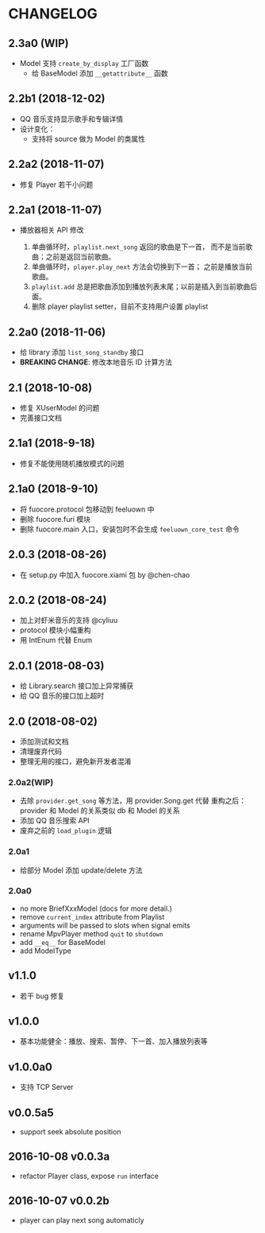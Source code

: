 # CHANGELOG

## 2.3a0 (WIP)
- Model 支持 `create_by_display` 工厂函数
  - 给 BaseModel 添加 `__getattribute__` 函数

## 2.2b1 (2018-12-02)
- QQ 音乐支持显示歌手和专辑详情
- 设计变化：
  - 支持将 source 做为 Model 的类属性

## 2.2a2 (2018-11-07)
- 修复 Player 若干小问题

## 2.2a1 (2018-11-07)

- 播放器相关 API 修改

  1. 单曲循环时，`playlist.next_song` 返回的歌曲是下一首，
     而不是当前歌曲；之前是返回当前歌曲。
  2. 单曲循环时，`player.play_next` 方法会切换到下一首；
     之前是播放当前歌曲。
  3. `playlist.add` 总是把歌曲添加到播放列表末尾；以前是插入到当前歌曲后面。
  4. 删除 player playlist setter，目前不支持用户设置 playlist

## 2.2a0 (2018-11-06)
- 给 library 添加 `list_song_standby` 接口
- **BREAKING CHANGE**: 修改本地音乐 ID 计算方法

## 2.1 (2018-10-08)
- 修复 XUserModel 的问题
- 完善接口文档

## 2.1a1 (2018-9-18)
- 修复不能使用随机播放模式的问题

## 2.1a0 (2018-9-10)
- 将 fuocore.protocol 包移动到 feeluown 中
- 删除 fuocore.furi 模块
- 删除 fuocore.main 入口，安装包时不会生成 `feeluown_core_test` 命令

## 2.0.3 (2018-08-26)
- 在 setup.py 中加入 fuocore.xiami 包 by @chen-chao

## 2.0.2 (2018-08-24)
- 加上对虾米音乐的支持 @cyliuu
- protocol 模块小幅重构
- 用 IntEnum 代替 Enum

## 2.0.1 (2018-08-03)
- 给 Library.search 接口加上异常捕获
- 给 QQ 音乐的接口加上超时

## 2.0 (2018-08-02)
- 添加测试和文档
- 清理废弃代码
- 整理无用的接口，避免新开发者混淆

### 2.0a2(WIP)
- 去除 `provider.get_song` 等方法，用 provider.Song.get 代替
    重构之后：provider 和 Model 的关系类似 db 和 Model 的关系
- 添加 QQ 音乐搜索 API
- 废弃之前的 `load_plugin` 逻辑

### 2.0a1
- 给部分 Model 添加 update/delete 方法

### 2.0a0
- no more BriefXxxModel (docs for more detail.)
- remove `current_index` attribute from Playlist
- arguments will be passed to slots when signal emits
- rename MpvPlayer method `quit` to `shutdown`
- add `__eq__` for BaseModel
- add ModelType

## v1.1.0
- 若干 bug 修复

## v1.0.0
- 基本功能健全：播放、搜索、暂停、下一首、加入播放列表等

## v1.0.0a0
- 支持 TCP Server

## v0.0.5a5

- support seek absolute position

## 2016-10-08 v0.0.3a

- refactor Player class, expose `run` interface

## 2016-10-07 v0.0.2b

- player can play next song automaticly
